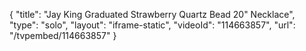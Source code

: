 {
    "title": "Jay King Graduated Strawberry Quartz Bead 20\" Necklace",
    "type": "solo",
    "layout": "iframe-static",
    "videoId": "114663857",
    "url": "\/tvpembed\/114663857"
}